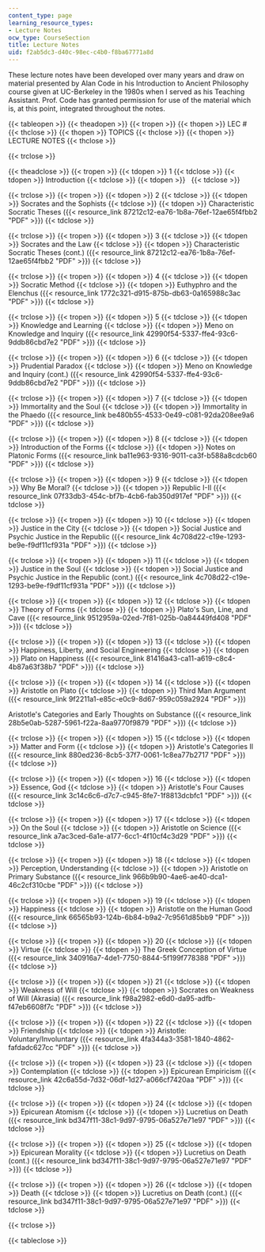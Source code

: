 ```yaml
---
content_type: page
learning_resource_types:
- Lecture Notes
ocw_type: CourseSection
title: Lecture Notes
uid: f2ab5dc3-d40c-98ec-c4b0-f8ba67771a8d
---
```


These lecture notes have been developed over many years and draw on material presented by Alan Code in his Introduction to Ancient Philosophy course given at UC-Berkeley in the 1980s when I served as his Teaching Assistant. Prof. Code has granted permission for use of the material which is, at this point, integrated throughout the notes.

{{< tableopen >}}
{{< theadopen >}}
{{< tropen >}}
{{< thopen >}}
LEC #
{{< thclose >}}
{{< thopen >}}
TOPICS
{{< thclose >}}
{{< thopen >}}
LECTURE NOTES
{{< thclose >}}

{{< trclose >}}

{{< theadclose >}}
{{< tropen >}}
{{< tdopen >}}
1
{{< tdclose >}}
{{< tdopen >}}
Introduction
{{< tdclose >}}
{{< tdopen >}}
 
{{< tdclose >}}

{{< trclose >}}
{{< tropen >}}
{{< tdopen >}}
2
{{< tdclose >}}
{{< tdopen >}}
Socrates and the Sophists
{{< tdclose >}}
{{< tdopen >}}
Characteristic Socratic Theses ({{< resource_link 87212c12-ea76-1b8a-76ef-12ae65f4fbb2 "PDF" >}})
{{< tdclose >}}

{{< trclose >}}
{{< tropen >}}
{{< tdopen >}}
3
{{< tdclose >}}
{{< tdopen >}}
Socrates and the Law
{{< tdclose >}}
{{< tdopen >}}
Characteristic Socratic Theses (cont.) ({{< resource_link 87212c12-ea76-1b8a-76ef-12ae65f4fbb2 "PDF" >}})
{{< tdclose >}}

{{< trclose >}}
{{< tropen >}}
{{< tdopen >}}
4
{{< tdclose >}}
{{< tdopen >}}
Socratic Method
{{< tdclose >}}
{{< tdopen >}}
Euthyphro and the Elenchus ({{< resource_link 1772c321-d915-875b-db63-0a165988c3ac "PDF" >}})
{{< tdclose >}}

{{< trclose >}}
{{< tropen >}}
{{< tdopen >}}
5
{{< tdclose >}}
{{< tdopen >}}
Knowledge and Learning
{{< tdclose >}}
{{< tdopen >}}
Meno on Knowledge and Inquiry ({{< resource_link 42990f54-5337-ffe4-93c6-9ddb86cbd7e2 "PDF" >}})
{{< tdclose >}}

{{< trclose >}}
{{< tropen >}}
{{< tdopen >}}
6
{{< tdclose >}}
{{< tdopen >}}
Prudential Paradox
{{< tdclose >}}
{{< tdopen >}}
Meno on Knowledge and Inquiry (cont.) ({{< resource_link 42990f54-5337-ffe4-93c6-9ddb86cbd7e2 "PDF" >}})
{{< tdclose >}}

{{< trclose >}}
{{< tropen >}}
{{< tdopen >}}
7
{{< tdclose >}}
{{< tdopen >}}
Immortality and the Soul
{{< tdclose >}}
{{< tdopen >}}
Immortality in the Phaedo ({{< resource_link be480b55-4533-0e49-c081-92da208ee9a6 "PDF" >}})
{{< tdclose >}}

{{< trclose >}}
{{< tropen >}}
{{< tdopen >}}
8
{{< tdclose >}}
{{< tdopen >}}
Introduction of the Forms
{{< tdclose >}}
{{< tdopen >}}
Notes on Platonic Forms ({{< resource_link ba11e963-9316-9011-ca3f-b588a8cdcb60 "PDF" >}})
{{< tdclose >}}

{{< trclose >}}
{{< tropen >}}
{{< tdopen >}}
9
{{< tdclose >}}
{{< tdopen >}}
Why Be Moral?
{{< tdclose >}}
{{< tdopen >}}
Republic I-II ({{< resource_link 07f33db3-454c-bf7b-4cb6-fab350d917ef "PDF" >}})
{{< tdclose >}}

{{< trclose >}}
{{< tropen >}}
{{< tdopen >}}
10
{{< tdclose >}}
{{< tdopen >}}
Justice in the City
{{< tdclose >}}
{{< tdopen >}}
Social Justice and Psychic Justice in the Republic ({{< resource_link 4c708d22-c19e-1293-be9e-f9df11cf931a "PDF" >}})
{{< tdclose >}}

{{< trclose >}}
{{< tropen >}}
{{< tdopen >}}
11
{{< tdclose >}}
{{< tdopen >}}
Justice in the Soul
{{< tdclose >}}
{{< tdopen >}}
Social Justice and Psychic Justice in the Republic (cont.) ({{< resource_link 4c708d22-c19e-1293-be9e-f9df11cf931a "PDF" >}})
{{< tdclose >}}

{{< trclose >}}
{{< tropen >}}
{{< tdopen >}}
12
{{< tdclose >}}
{{< tdopen >}}
Theory of Forms
{{< tdclose >}}
{{< tdopen >}}
Plato's Sun, Line, and Cave ({{< resource_link 9512959a-02ed-7f81-025b-0a84449fd408 "PDF" >}})
{{< tdclose >}}

{{< trclose >}}
{{< tropen >}}
{{< tdopen >}}
13
{{< tdclose >}}
{{< tdopen >}}
Happiness, Liberty, and Social Engineering
{{< tdclose >}}
{{< tdopen >}}
Plato on Happiness ({{< resource_link 81416a43-ca11-a619-c8c4-4b87a63f38b7 "PDF" >}})
{{< tdclose >}}

{{< trclose >}}
{{< tropen >}}
{{< tdopen >}}
14
{{< tdclose >}}
{{< tdopen >}}
Aristotle on Plato
{{< tdclose >}}
{{< tdopen >}}
Third Man Argument ({{< resource_link 9f2211a1-e85c-e0c9-8d67-959c059a2924 "PDF" >}})  
  
Aristotle's Categories and Early Thoughts on Substance ({{< resource_link 28b5e0ab-5287-5961-f22a-8aa9770f9879 "PDF" >}})
{{< tdclose >}}

{{< trclose >}}
{{< tropen >}}
{{< tdopen >}}
15
{{< tdclose >}}
{{< tdopen >}}
Matter and Form
{{< tdclose >}}
{{< tdopen >}}
Aristotle's Categories II ({{< resource_link 880ed236-8cb5-37f7-0061-1c8ea77b2717 "PDF" >}})
{{< tdclose >}}

{{< trclose >}}
{{< tropen >}}
{{< tdopen >}}
16
{{< tdclose >}}
{{< tdopen >}}
Essence, God
{{< tdclose >}}
{{< tdopen >}}
Aristotle's Four Causes ({{< resource_link 3c14c6c6-d7c7-c945-8fe7-1f8813dcbfc1 "PDF" >}})
{{< tdclose >}}

{{< trclose >}}
{{< tropen >}}
{{< tdopen >}}
17
{{< tdclose >}}
{{< tdopen >}}
On the Soul
{{< tdclose >}}
{{< tdopen >}}
Aristotle on Science ({{< resource_link a7ac3ced-6a1e-a177-6cc1-4f10cf4c3d29 "PDF" >}})
{{< tdclose >}}

{{< trclose >}}
{{< tropen >}}
{{< tdopen >}}
18
{{< tdclose >}}
{{< tdopen >}}
Perception, Understanding
{{< tdclose >}}
{{< tdopen >}}
Aristotle on Primary Substance ({{< resource_link 966b9b90-4ae6-ae40-dca1-46c2cf310cbe "PDF" >}})
{{< tdclose >}}

{{< trclose >}}
{{< tropen >}}
{{< tdopen >}}
19
{{< tdclose >}}
{{< tdopen >}}
Happiness
{{< tdclose >}}
{{< tdopen >}}
Aristotle on the Human Good ({{< resource_link 66565b93-124b-6b84-b9a2-7c9561d85bb9 "PDF" >}})
{{< tdclose >}}

{{< trclose >}}
{{< tropen >}}
{{< tdopen >}}
20
{{< tdclose >}}
{{< tdopen >}}
Virtue
{{< tdclose >}}
{{< tdopen >}}
The Greek Conception of Virtue ({{< resource_link 340916a7-4de1-7750-8844-5f199f778388 "PDF" >}})
{{< tdclose >}}

{{< trclose >}}
{{< tropen >}}
{{< tdopen >}}
21
{{< tdclose >}}
{{< tdopen >}}
Weakness of Will
{{< tdclose >}}
{{< tdopen >}}
Socrates on Weakness of Will (Akrasia) ({{< resource_link f98a2982-e6d0-da95-adfb-f47eb6608f7c "PDF" >}})
{{< tdclose >}}

{{< trclose >}}
{{< tropen >}}
{{< tdopen >}}
22
{{< tdclose >}}
{{< tdopen >}}
Friendship
{{< tdclose >}}
{{< tdopen >}}
Aristotle: Voluntary/Involuntary ({{< resource_link 4fa344a3-3581-1840-4862-fafdadc627cc "PDF" >}})
{{< tdclose >}}

{{< trclose >}}
{{< tropen >}}
{{< tdopen >}}
23
{{< tdclose >}}
{{< tdopen >}}
Contemplation
{{< tdclose >}}
{{< tdopen >}}
Epicurean Empiricism ({{< resource_link 42c6a55d-7d32-06df-1d27-a066cf7420aa "PDF" >}})
{{< tdclose >}}

{{< trclose >}}
{{< tropen >}}
{{< tdopen >}}
24
{{< tdclose >}}
{{< tdopen >}}
Epicurean Atomism
{{< tdclose >}}
{{< tdopen >}}
Lucretius on Death ({{< resource_link bd347f11-38c1-9d97-9795-06a527e71e97 "PDF" >}})
{{< tdclose >}}

{{< trclose >}}
{{< tropen >}}
{{< tdopen >}}
25
{{< tdclose >}}
{{< tdopen >}}
Epicurean Morality
{{< tdclose >}}
{{< tdopen >}}
Lucretius on Death (cont.) ({{< resource_link bd347f11-38c1-9d97-9795-06a527e71e97 "PDF" >}})
{{< tdclose >}}

{{< trclose >}}
{{< tropen >}}
{{< tdopen >}}
26
{{< tdclose >}}
{{< tdopen >}}
Death
{{< tdclose >}}
{{< tdopen >}}
Lucretius on Death (cont.) ({{< resource_link bd347f11-38c1-9d97-9795-06a527e71e97 "PDF" >}})
{{< tdclose >}}

{{< trclose >}}

{{< tableclose >}}